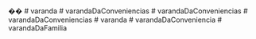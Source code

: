 ��
 
 #   v a r a n d a 
 
 #   v a r a n d a D a C o n v e n i e n c i a s 
 
 #   v a r a n d a D a C o n v e n i e n c i a s 
 
 
#   v a r a n d a D a C o n v e n i e n c i a s  
 #   v a r a n d a  
 #   v a r a n d a D a C o n v e n i e n c i a  
 #   v a r a n d a D a F a m i l i a  
 
